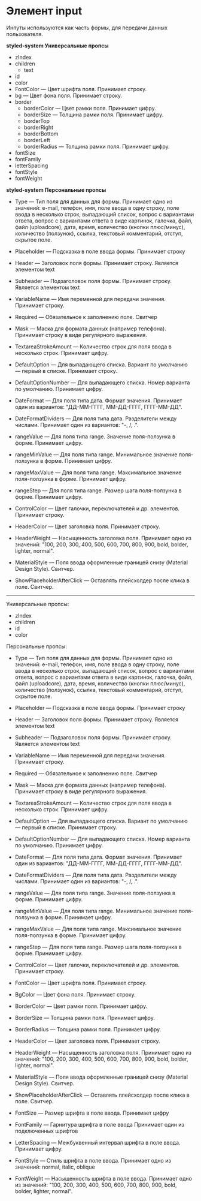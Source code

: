 # Элемент input  
Инпуты используются как часть формы, для передачи данных пользователя.

**styled-system Универсальные пропсы**
- zIndex
- children
   - text 
- id
- color
- FontColor — Цвет шрифта поля. Принимает строку.
- bg — Цвет фона поля. Принимает строку.
- border
   - borderColor — Цвет рамки поля. Принимает цифру.
   - borderSize — Толщина рамки поля. Принимает цифру.
   - borderTop
   - borderRight
   - borderBottom
   - borderLeft
   - borderRadius — Толщина рамки поля. Принимает цифру.
- fontSize
- fontFamily
- letterSpacing
- fontStyle
- fontWeight


**styled-system Персональные пропсы**
- Type — Тип поля для данных для формы. Принимает одно из значений: e-mail, телефон, имя, поле ввода в одну строку, поле ввода в несколько строк, выпадающий список, вопрос с вариантами ответа, вопрос с вариантами ответа в виде картинок, галочка, файл, файл (uploadcore), дата, время, количество (кнопки плюс/минус), количество (ползунок), ссылка, текстовый комментарий, отступ, скрытое поле.

- Placeholder — Подсказка в поле ввода формы. Принимает строку

- Header — Заголовок поля формы. Принимает строку. Является элементом text

- Subheader — Подзаголовок поля формы. Принимает строку. Является элементом text

- VariableName — Имя переменной для передачи значения. Принимает строку.

- Required — Обязательное к заполнению поле. Свитчер

- Mask — Маска для формата данных (например телефона). Принимает строку в виде регулярного выражения. 

- TextareaStrokeAmount — Количество строк для поля ввода в несколько строк. Принимает цифру.

- DefaultOption — Для выпадающего списка. Вариант по умолчанию — первый в списке. Принимает строку.

- DefaultOptionNumber — Для выпадающего списка. Номер варианта по умолчанию. Принимает цифру.

- DateFormat — Для поля типа дата. Формат значения. Принимает один из вариантов: "ДД-ММ-ГГГГ, ММ-ДД-ГГГГ, ГГГГ-ММ-ДД".

- DateFormatDividers — Для поля типа дата. Разделители между числами. Принимает один из вариантов: "-, /, .".

- rangeValue — Для поля типа range. Значение поля-ползунка в форме. Принимает цифру.

- rangeMinValue — Для поля типа range. Минимальное значение поля-ползунка в форме. Принимает цифру.

- rangeMaxValue — Для поля типа range. Максимальное значение поля-ползунка в форме. Принимает цифру.

- rangeStep — Для поля типа range. Размер шага поля-ползунка в форме. Принимает цифру.

- ControlColor — Цвет галочки, переключателей и др. элементов. Принимает строку. 

- HeaderColor — Цвет заголовка поля. Принимает строку.

- HeaderWeight — Насыщенность заголовка поля. Принимает одно из значений: "100, 200, 300, 400, 500, 600, 700, 800, 900, bold, bolder, lighter, normal".

- MaterialStyle — Поля ввода оформленные границей снизу (Material Design Style). Свитчер.

- ShowPlaceholderAfterClick — Оставлять плейсхолдер после клика в поле. Свитчер.



-----
Универсальные пропсы:
- zIndex
- children
- id
- color

Персональные пропсы:
- Type — Тип поля для данных для формы. Принимает одно из значений: e-mail, телефон, имя, поле ввода в одну строку, поле ввода в несколько строк, выпадающий список, вопрос с вариантами ответа, вопрос с вариантами ответа в виде картинок, галочка, файл, файл (uploadcore), дата, время, количество (кнопки плюс/минус), количество (ползунок), ссылка, текстовый комментарий, отступ, скрытое поле.

- Placeholder — Подсказка в поле ввода формы. Принимает строку

- Header — Заголовок поля формы. Принимает строку. Является элементом text

- Subheader — Подзаголовок поля формы. Принимает строку. Является элементом text

- VariableName — Имя переменной для передачи значения. Принимает строку.

- Required — Обязательное к заполнению поле. Свитчер

- Mask — Маска для формата данных (например телефона). Принимает строку в виде регулярного выражения. 

- TextareaStrokeAmount — Количество строк для поля ввода в несколько строк. Принимает цифру.

- DefaultOption — Для выпадающего списка. Вариант по умолчанию — первый в списке. Принимает строку.

- DefaultOptionNumber — Для выпадающего списка. Номер варианта по умолчанию. Принимает цифру.

- DateFormat — Для поля типа дата. Формат значения. Принимает один из вариантов: "ДД-ММ-ГГГГ, ММ-ДД-ГГГГ, ГГГГ-ММ-ДД".

- DateFormatDividers — Для поля типа дата. Разделители между числами. Принимает один из вариантов: "-, /, .".

- rangeValue — Для поля типа range. Значение поля-ползунка в форме. Принимает цифру.

- rangeMinValue — Для поля типа range. Минимальное значение поля-ползунка в форме. Принимает цифру.

- rangeMaxValue — Для поля типа range. Максимальное значение поля-ползунка в форме. Принимает цифру.

- rangeStep — Для поля типа range. Размер шага поля-ползунка в форме. Принимает цифру.

- ControlColor — Цвет галочки, переключателей и др. элементов. Принимает строку. 

- FontColor — Цвет шрифта поля. Принимает строку.

- BgColor — Цвет фона поля. Принимает строку.

- BorderColor — Цвет рамки поля. Принимает цифру.

- BorderSize — Толщина рамки поля. Принимает цифру.

- BorderRadius — Толщина рамки поля. Принимает цифру.

- HeaderColor — Цвет заголовка поля. Принимает строку.

- HeaderWeight — Насыщенность заголовка поля. Принимает одно из значений: "100, 200, 300, 400, 500, 600, 700, 800, 900, bold, bolder, lighter, normal".

- MaterialStyle — Поля ввода оформленные границей снизу (Material Design Style). Свитчер.

- ShowPlaceholderAfterClick — Оставлять плейсхолдер после клика в поле. Свитчер.

- FontSize — Размер шрифта в поле ввода. Принимает цифру

- FontFamily — Гарнитура шрифта в поле ввода Принимает один из подключенных шрифтов

- LetterSpacing — Межбуквенный интервал шрифта в поле ввода. Принимает цифру.

- FontStyle — Стиль шрифта в поле ввода. Принимает одно из значений: normal, italic, oblique

- FontWeight — Насыщенность шрифта в поле ввода. Принимает одно из значений: "100, 200, 300, 400, 500, 600, 700, 800, 900, bold, bolder, lighter, normal".